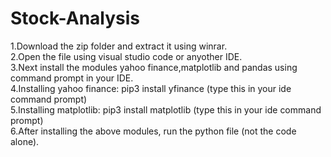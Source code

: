 # Stock-Analysis
1.Download the zip folder and extract it using winrar.<br />
2.Open the file using visual studio code or anyother IDE.<br />
3.Next install  the modules yahoo finance,matplotlib and pandas using command prompt in your IDE.<br />
4.Installing yahoo finance:
                  pip3 install yfinance (type this in your ide command prompt)<br />
5.Installing matplotlib:
                  pip3 install matplotlib (type this in your ide command prompt)<br />
6.After installing the above modules, run the python file (not the code alone).                  
